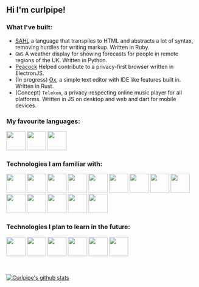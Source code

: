 ## Hi I'm curlpipe!

### What I've built:

 - [SAHL](https://github.com/curlpipe/sahl) a language that transpiles to HTML and abstracts a lot of syntax, removing hurdles for writing markup. Written in Ruby.
 - `GWS` A weather display for showing forecasts for people in remote regions of the UK. Written in Python.
 - [Peacock](https://github.com/peacockweb/peacock) Helped contribute to a privacy-first browser written in ElectronJS.
 - (In progress) [Ox](https://github.com/curlpipe/ox), a simple text editor with IDE like features built in. Written in Rust.
 - (Concept) `Telekon`, a privacy-respecting online music player for all platforms. Written in JS on desktop and web and dart for mobile devices.

### My favourite languages:

<div>

 [<img src="https://cnet1.cbsistatic.com/img/2013/04/02/3ded8fcf-fdb6-11e2-8c7c-d4ae52e62bcc/rust.png" width="50px" />][rust]
 [<img src="https://bgasparotto.com/wp-content/uploads/2016/03/ruby-logo.png" width="50px" />][ruby]
 [<img src="https://ih1.redbubble.net/image.316760221.5828/flat,800x800,075,f.jpg" width="50px" />][js]

</div>

### Technologies I am familiar with:

<div>

 [<img src="https://cnet1.cbsistatic.com/img/2013/04/02/3ded8fcf-fdb6-11e2-8c7c-d4ae52e62bcc/rust.png" width="50px" />][rust]
 [<img src="https://cdn0.iconfinder.com/data/icons/social-flat-rounded-rects/512/html5-512.png" width="50px" />][html]
 [<img src="https://cdn2.iconfinder.com/data/icons/social-icon-3/512/social_style_3_css3-512.png" width="50px" />][css]
 [<img src="https://ih1.redbubble.net/image.316760221.5828/flat,800x800,075,f.jpg" width="50px" />][js]
 [<img src="https://bgasparotto.com/wp-content/uploads/2016/03/ruby-logo.png" width="50px" />][ruby]
 [<img src="http://pngimg.com/uploads/letter_c/letter_c_PNG22.png" width="50px" />][c]
 [<img src="https://insidehpc.com/wp-content/uploads/2016/01/Python-logo-notext.svg_.png" width="50px" />][python]
 [<img src="https://crystal-lang.org/images/icon.png" width="50px" />][crystal]
 [<img src="https://upload.wikimedia.org/wikipedia/commons/1/1b/Nim-logo.png" width="50px" />][nim]
 [<img src="https://upload.wikimedia.org/wikipedia/commons/thumb/7/7e/Dart-logo.png/768px-Dart-logo.png" width="50px" />][dart]
 [<img src="https://dominicm.com/wp-content/uploads/2015/11/arch-linux.png" width="50px" />][arch]
 [<img src="https://pbs.twimg.com/profile_images/1145449163/logo.png" width="50px" />][i3wm]
 [<img src="https://upload.wikimedia.org/wikipedia/commons/thumb/9/9f/Vimlogo.svg/1200px-Vimlogo.svg.png" width="50px" />][vim]
 [<img src="https://blog.novatec-gmbh.de/wp-content/uploads/2013/07/logo-git.png" width="50px" />][git]

</div>

### Technologies I plan to learn in the future:

<div>

 [<img src="https://chrisconlan.com/wp-content/uploads/2018/06/haskell_logo_2.png" width="50px" />][haskell]
 [<img src="https://upload.wikimedia.org/wikipedia/commons/thumb/1/17/GraphQL_Logo.svg/1200px-GraphQL_Logo.svg.png" width="50px" />][graphql]
 [<img src="https://start.jcolemorrison.com/content/images/2017/01/docker-logo.png" width="50px" />][docker]
 [<img src="https://cdn4.iconfinder.com/data/icons/logos-3/600/React.js_logo-512.png" width="50px" />][react]
 [<img src="https://codingthesmartway.com/wp-content/uploads/2019/12/logo_svelte.png" width="50px" />][svelte]
 [<img src="https://seeklogo.com/images/T/typescript-logo-B29A3F462D-seeklogo.com.png" width="50px" />][ts]

</div>

<br>

[![Curlpipe's github stats](https://github-readme-stats.vercel.app/api?username=curlpipe)](https://github.com/anuraghazra/github-readme-stats)

[rust]: https://rust-lang.org
[ruby]: http://ruby-lang.org/en
[js]: https://developer.mozilla.org/en-US/docs/Web/JavaScript
[ts]: https://www.typescriptlang.org/
[python]: https://python.org
[vim]: http://www.vim.org
[arch]: https://archlinux.org
[i3wm]: https://i3wm.org
[git]: https://git-scm.org
[react]: https://reactjs.org
[svelte]: http://sveltejs.com
[haskell]: https://haskell.org/
[docker]: https://docker.com
[graphql]: https://graphql.org
[crystal]: https://crystal-lang.org
[nim]: https://nim-lang.org
[c]: https://gcc.gnu.org/
[html]: https://developer.mozilla.org/en-US/docs/Web/HTML
[css]: https://developer.mozilla.org/en-US/docs/Web/CSS
[dart]: https://dart.dev
